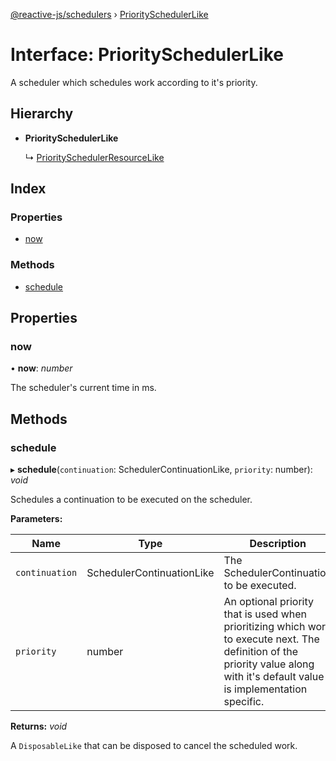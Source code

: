 [@reactive-js/schedulers](../README.md) › [PrioritySchedulerLike](priorityschedulerlike.md)

# Interface: PrioritySchedulerLike

A scheduler which schedules work according to it's priority.

## Hierarchy

* **PrioritySchedulerLike**

  ↳ [PrioritySchedulerResourceLike](priorityschedulerresourcelike.md)

## Index

### Properties

* [now](priorityschedulerlike.md#now)

### Methods

* [schedule](priorityschedulerlike.md#schedule)

## Properties

###  now

• **now**: *number*

The scheduler's current time in ms.

## Methods

###  schedule

▸ **schedule**(`continuation`: SchedulerContinuationLike, `priority`: number): *void*

Schedules a continuation to be executed on the scheduler.

**Parameters:**

Name | Type | Description |
------ | ------ | ------ |
`continuation` | SchedulerContinuationLike | The SchedulerContinuation to be executed. |
`priority` | number | An optional priority that is used when prioritizing which work to execute next. The definition of the priority value along with it's default value is implementation specific.  |

**Returns:** *void*

A `DisposableLike` that can be disposed to cancel the scheduled work.
